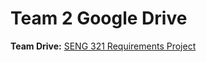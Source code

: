 # Team 2 Google Drive  

**Team Drive:** [SENG 321 Requirements Project](https://drive.google.com/drive/folders/1pFuIunZ9VAsOZeIMY6RkIUq_KgqAB27e?usp=drive_link)